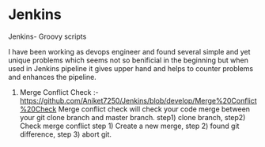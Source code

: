 # Jenkins
Jenkins- Groovy scripts

I have been working as devops engineer and found several simple and yet unique problems which seems not so benificial in the beginning but when used in Jenkins pipeline it gives upper hand and helps to counter problems and enhances the pipeline.

1. Merge Conflict Check :- https://github.com/Aniket7250/Jenkins/blob/develop/Merge%20Conflict%20Check
   Merge conflict check will check your code  merge between your git clone branch  and master branch.
    step1) clone branch,
    step2)  Check merge conflict
            step 1) Create a new merge,
            step 2) found git difference,
            step 3) abort git.
            

